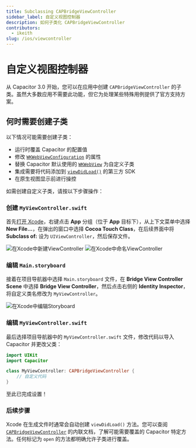 ```yaml
---
title: Subclassing CAPBridgeViewController
sidebar_label: 自定义视图控制器
description: 如何子类化 CAPBridgeViewController
contributors:
  - ikeith
slug: /ios/viewcontroller
---
```


# 自定义视图控制器

从 Capacitor 3.0 开始，您可以在应用中创建 `CAPBridgeViewController` 的子类。虽然大多数应用不需要此功能，但它为处理某些特殊用例提供了官方支持方案。

## 何时需要创建子类

以下情况可能需要创建子类：
- 运行时覆盖 Capacitor 的配置值
- 修改 [`WKWebViewConfiguration`](https://developer.apple.com/documentation/webkit/wkwebviewconfiguration) 的属性
- 替换 Capacitor 默认使用的 [`WKWebView`](https://developer.apple.com/documentation/webkit/wkwebview) 为自定义子类
- 集成需要将代码添加到 [`viewDidLoad()`](https://developer.apple.com/documentation/uikit/uiviewcontroller/1621495-viewdidload) 的第三方 SDK
- 在原生视图显示前进行操控

如需创建自定义子类，请按以下步骤操作：

### 创建 `MyViewController.swift`

首先[打开 Xcode](/main/ios/index.md#opening-the-ios-project)，右键点击 **App** 分组（位于 **App** 目标下），从上下文菜单中选择 **New File...**，在弹出的窗口中选择 **Cocoa Touch Class**，在后续界面中将 **Subclass of:** 设为 `UIViewController`，然后保存文件。

![在Xcode中新建ViewController](../../../../static/img/v4/docs/ios/xcode-create-viewcontroller.png)
![在Xcode中命名ViewController](../../../../static/img/v4/docs/ios/xcode-name-viewcontroller.png)

### 编辑 `Main.storyboard`

接着在项目导航器中选择 `Main.storyboard` 文件，在 **Bridge View Controller Scene** 中选择 **Bridge View Controller**，然后点击右侧的 **Identity Inspector**，将自定义类名修改为 `MyViewController`。

![在Xcode中编辑Storyboard](../../../../static/img/v4/docs/ios/xcode-edit-storyboard.png)

### 编辑 `MyViewController.swift`

最后选择项目导航器中的 `MyViewController.swift` 文件，修改代码以导入 Capacitor 并更改父类：

```swift
import UIKit
import Capacitor

class MyViewController: CAPBridgeViewController {
    // 自定义代码
}
```

至此已完成设置！

### 后续步骤

Xcode 在生成文件时通常会自动创建 `viewDidLoad()` 方法。您可以查阅 [`CAPBridgeViewController`](https://github.com/ionic-team/capacitor/blob/4.x/ios/Capacitor/Capacitor/CAPBridgeViewController.swift) 的内联文档，了解可能需要覆盖的 Capacitor 特定方法。任何标记为 `open` 的方法都明确允许子类进行覆盖。